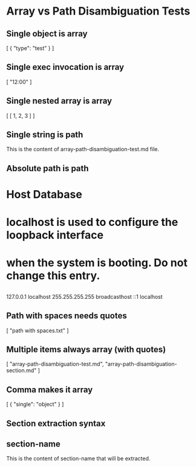 # Array vs Path Disambiguation Tests

## Single object is array

[
  {
    "type": "test"
  }
]
## Single exec invocation is array

[
  "12:00"
]
## Single nested array is array

[
  [
    1,
    2,
    3
  ]
]
## Single string is path

This is the content of array-path-disambiguation-test.md file.
## Absolute path is path

##
# Host Database
#
# localhost is used to configure the loopback interface
# when the system is booting.  Do not change this entry.
##
127.0.0.1	localhost
255.255.255.255	broadcasthost
::1             localhost
## Path with spaces needs quotes

[
  "path with spaces.txt"
]
## Multiple items always array (with quotes)

[
  "array-path-disambiguation-test.md",
  "array-path-disambiguation-section.md"
]
## Comma makes it array

[
  {
    "single": "object"
  }
]
## Section extraction syntax

## section-name

This is the content of section-name that will be extracted.